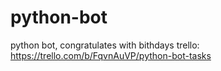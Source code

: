 # python-bot
python bot, congratulates with bithdays
trello: https://trello.com/b/FqvnAuVP/python-bot-tasks
